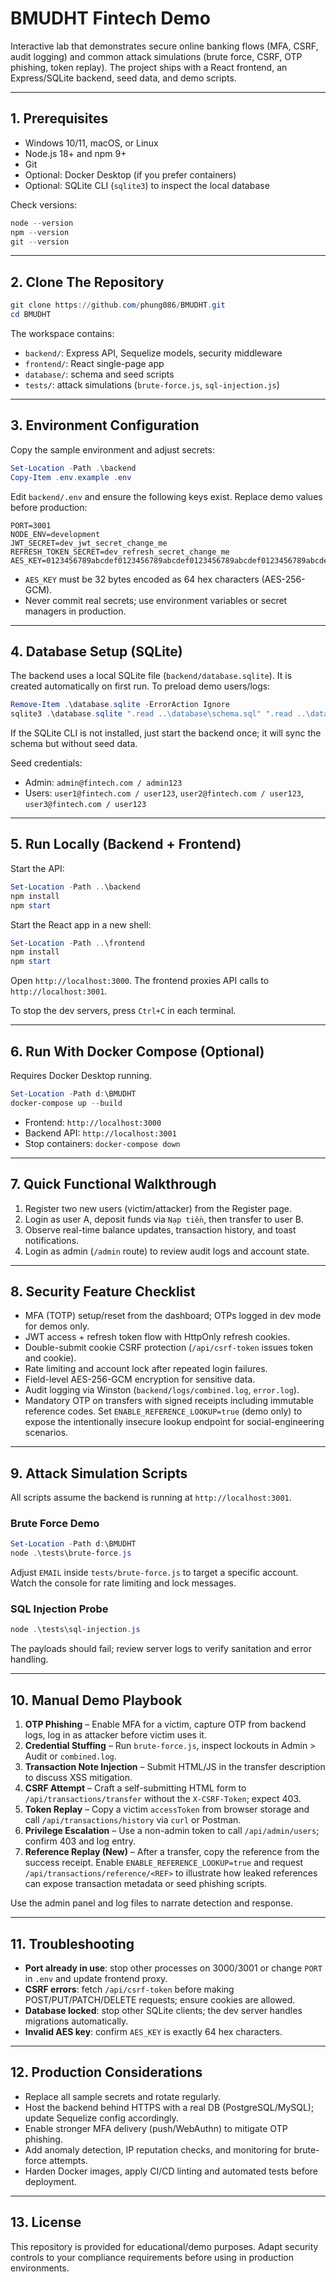 # BMUDHT Fintech Demo

Interactive lab that demonstrates secure online banking flows (MFA, CSRF, audit logging) and common attack simulations (brute force, CSRF, OTP phishing, token replay). The project ships with a React frontend, an Express/SQLite backend, seed data, and demo scripts.

---

## 1. Prerequisites

- Windows 10/11, macOS, or Linux
- Node.js 18+ and npm 9+
- Git
- Optional: Docker Desktop (if you prefer containers)
- Optional: SQLite CLI (`sqlite3`) to inspect the local database

Check versions:

```powershell
node --version
npm --version
git --version
```

---

## 2. Clone The Repository

```powershell
git clone https://github.com/phung086/BMUDHT.git
cd BMUDHT
```

The workspace contains:

- `backend/`: Express API, Sequelize models, security middleware
- `frontend/`: React single-page app
- `database/`: schema and seed scripts
- `tests/`: attack simulations (`brute-force.js`, `sql-injection.js`)

---

## 3. Environment Configuration

Copy the sample environment and adjust secrets:

```powershell
Set-Location -Path .\backend
Copy-Item .env.example .env
```

Edit `backend/.env` and ensure the following keys exist. Replace demo values before production:

```
PORT=3001
NODE_ENV=development
JWT_SECRET=dev_jwt_secret_change_me
REFRESH_TOKEN_SECRET=dev_refresh_secret_change_me
AES_KEY=0123456789abcdef0123456789abcdef0123456789abcdef0123456789abcdef
```

- `AES_KEY` must be 32 bytes encoded as 64 hex characters (AES-256-GCM).
- Never commit real secrets; use environment variables or secret managers in production.

---

## 4. Database Setup (SQLite)

The backend uses a local SQLite file (`backend/database.sqlite`). It is created automatically on first run. To preload demo users/logs:

```powershell
Remove-Item .\database.sqlite -ErrorAction Ignore
sqlite3 .\database.sqlite ".read ..\database\schema.sql" ".read ..\database\init.sql"
```

If the SQLite CLI is not installed, just start the backend once; it will sync the schema but without seed data.

Seed credentials:

- Admin: `admin@fintech.com / admin123`
- Users: `user1@fintech.com / user123`, `user2@fintech.com / user123`, `user3@fintech.com / user123`

---

## 5. Run Locally (Backend + Frontend)

Start the API:

```powershell
Set-Location -Path ..\backend
npm install
npm start
```

Start the React app in a new shell:

```powershell
Set-Location -Path ..\frontend
npm install
npm start
```

Open `http://localhost:3000`. The frontend proxies API calls to `http://localhost:3001`.

To stop the dev servers, press `Ctrl+C` in each terminal.

---

## 6. Run With Docker Compose (Optional)

Requires Docker Desktop running.

```powershell
Set-Location -Path d:\BMUDHT
docker-compose up --build
```

- Frontend: `http://localhost:3000`
- Backend API: `http://localhost:3001`
- Stop containers: `docker-compose down`

---

## 7. Quick Functional Walkthrough

1. Register two new users (victim/attacker) from the Register page.
2. Login as user A, deposit funds via `Nạp tiền`, then transfer to user B.
3. Observe real-time balance updates, transaction history, and toast notifications.
4. Login as admin (`/admin` route) to review audit logs and account state.

---

## 8. Security Feature Checklist

- MFA (TOTP) setup/reset from the dashboard; OTPs logged in dev mode for demos only.
- JWT access + refresh token flow with HttpOnly refresh cookies.
- Double-submit cookie CSRF protection (`/api/csrf-token` issues token and cookie).
- Rate limiting and account lock after repeated login failures.
- Field-level AES-256-GCM encryption for sensitive data.
- Audit logging via Winston (`backend/logs/combined.log`, `error.log`).
- Mandatory OTP on transfers with signed receipts including immutable reference codes. Set `ENABLE_REFERENCE_LOOKUP=true` (demo only) to expose the intentionally insecure lookup endpoint for social-engineering scenarios.

---

## 9. Attack Simulation Scripts

All scripts assume the backend is running at `http://localhost:3001`.

### Brute Force Demo

```powershell
Set-Location -Path d:\BMUDHT
node .\tests\brute-force.js
```

Adjust `EMAIL` inside `tests/brute-force.js` to target a specific account. Watch the console for rate limiting and lock messages.

### SQL Injection Probe

```powershell
node .\tests\sql-injection.js
```

The payloads should fail; review server logs to verify sanitation and error handling.

---

## 10. Manual Demo Playbook

1. **OTP Phishing** – Enable MFA for a victim, capture OTP from backend logs, log in as attacker before victim uses it.
2. **Credential Stuffing** – Run `brute-force.js`, inspect lockouts in Admin > Audit or `combined.log`.
3. **Transaction Note Injection** – Submit HTML/JS in the transfer description to discuss XSS mitigation.
4. **CSRF Attempt** – Craft a self-submitting HTML form to `/api/transactions/transfer` without the `X-CSRF-Token`; expect 403.
5. **Token Replay** – Copy a victim `accessToken` from browser storage and call `/api/transactions/history` via `curl` or Postman.
6. **Privilege Escalation** – Use a non-admin token to call `/api/admin/users`; confirm 403 and log entry.
7. **Reference Replay (New)** – After a transfer, copy the reference from the success receipt. Enable `ENABLE_REFERENCE_LOOKUP=true` and request `/api/transactions/reference/<REF>` to illustrate how leaked references can expose transaction metadata or seed phishing scripts.

Use the admin panel and log files to narrate detection and response.

---

## 11. Troubleshooting

- **Port already in use**: stop other processes on 3000/3001 or change `PORT` in `.env` and update frontend proxy.
- **CSRF errors**: fetch `/api/csrf-token` before making POST/PUT/PATCH/DELETE requests; ensure cookies are allowed.
- **Database locked**: stop other SQLite clients; the dev server handles migrations automatically.
- **Invalid AES key**: confirm `AES_KEY` is exactly 64 hex characters.

---

## 12. Production Considerations

- Replace all sample secrets and rotate regularly.
- Host the backend behind HTTPS with a real DB (PostgreSQL/MySQL); update Sequelize config accordingly.
- Enable stronger MFA delivery (push/WebAuthn) to mitigate OTP phishing.
- Add anomaly detection, IP reputation checks, and monitoring for brute-force attempts.
- Harden Docker images, apply CI/CD linting and automated tests before deployment.

---

## 13. License

This repository is provided for educational/demo purposes. Adapt security controls to your compliance requirements before using in production environments.

